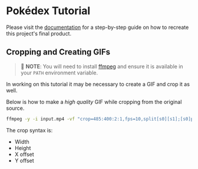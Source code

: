 # Pokédex Tutorial

Please visit the [documentation](https://lemonpole.gitbook.io/pokedex-tutorial/) for a step-by-step guide on how to recreate this project's final product.

## Cropping and Creating GIFs

> 📝 **NOTE**: You will need to install [ffmpeg](https://ffmpeg.org/download.html) and ensure it is available in your `PATH` environment variable.

In working on this tutorial it may be necessary to create a GIF and crop it as well.

Below is how to make a _high quality_ GIF while cropping from the original source.

```bash
ffmpeg -y -i input.mp4 -vf "crop=485:400:2:1,fps=10,split[s0][s1];[s0]palettegen[p];[s1][p]paletteuse" output.gif
```

The crop syntax is:

- Width
- Height
- X offset
- Y offset
